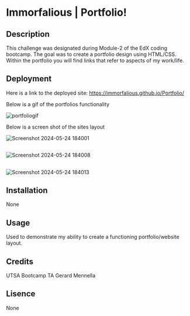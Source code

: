 # Immorfalious | Portfolio!

## Description

This challenge was designated during Module-2 of the EdX coding bootcamp. The goal was to create a portfolio design using HTML/CSS. Within the portfolio you will find links that refer to aspects of my work/life.

## Deployment 

Here is a link to the deployed site: https://immorfalious.github.io/Portfolio/

Below is a gif of the portfolios functionality

![portfoliogif](https://github.com/Immorfalious/Portfolio/assets/167267794/3f620faa-1892-4da5-9816-840f80353047)

Below is a screen shot of the sites layout

![Screenshot 2024-05-24 184001](https://github.com/Immorfalious/Portfolio/assets/167267794/bbea3c7b-5b91-4461-9b67-f1a55d3cd969)
##
![Screenshot 2024-05-24 184008](https://github.com/Immorfalious/Portfolio/assets/167267794/5c600635-fee5-4cf5-b813-85f40d4d7c55)
##
![Screenshot 2024-05-24 184013](https://github.com/Immorfalious/Portfolio/assets/167267794/eb825e0c-a1e5-4afe-8272-f35880c092d1)

## Installation

None

## Usage

Used to demonstrate my ability to create a functioning portfolio/website layout.

## Credits

UTSA Bootcamp TA Gerard Mennella

## Lisence

None
